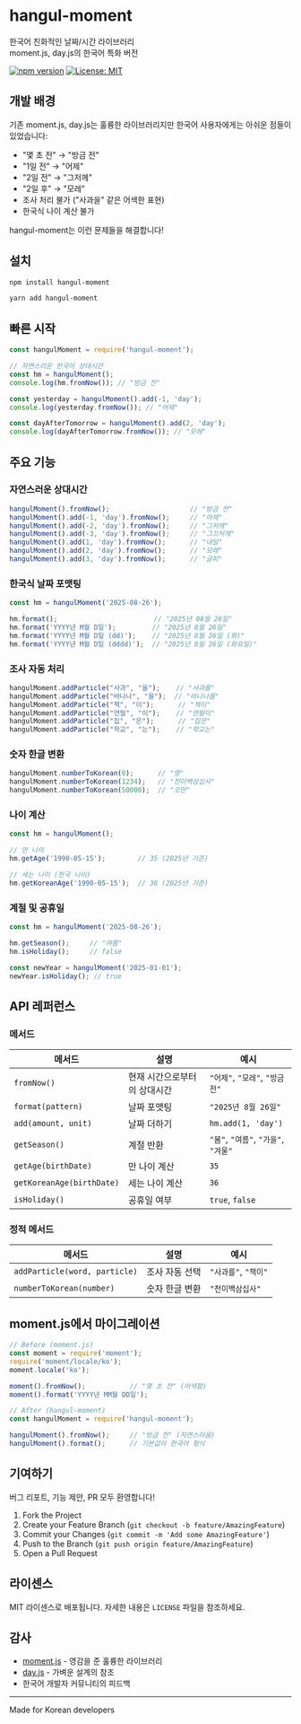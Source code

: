 # hangul-moment

한국어 친화적인 날짜/시간 라이브러리  
moment.js, day.js의 한국어 특화 버전

[![npm version](https://badge.fury.io/js/hangul-moment.svg)](https://www.npmjs.com/package/hangul-moment)
[![License: MIT](https://img.shields.io/badge/License-MIT-yellow.svg)](https://opensource.org/licenses/MIT)

## 개발 배경

기존 moment.js, day.js는 훌륭한 라이브러리지만 한국어 사용자에게는 아쉬운 점들이 있었습니다:

- "몇 초 전" → "방금 전"
- "1일 전" → "어제" 
- "2일 전" → "그저께"
- "2일 후" → "모레"
- 조사 처리 불가 ("사과을" 같은 어색한 표현)
- 한국식 나이 계산 불가

hangul-moment는 이런 문제들을 해결합니다!

## 설치

```bash
npm install hangul-moment
```

```bash
yarn add hangul-moment
```

## 빠른 시작

```javascript
const hangulMoment = require('hangul-moment');

// 자연스러운 한국어 상대시간
const hm = hangulMoment();
console.log(hm.fromNow()); // "방금 전"

const yesterday = hangulMoment().add(-1, 'day');
console.log(yesterday.fromNow()); // "어제"

const dayAfterTomorrow = hangulMoment().add(2, 'day');
console.log(dayAfterTomorrow.fromNow()); // "모레"
```

## 주요 기능

### 자연스러운 상대시간

```javascript
hangulMoment().fromNow();                    // "방금 전"
hangulMoment().add(-1, 'day').fromNow();     // "어제" 
hangulMoment().add(-2, 'day').fromNow();     // "그저께"
hangulMoment().add(-3, 'day').fromNow();     // "그끄저께"
hangulMoment().add(1, 'day').fromNow();      // "내일"
hangulMoment().add(2, 'day').fromNow();      // "모레"
hangulMoment().add(3, 'day').fromNow();      // "글피"
```

### 한국식 날짜 포맷팅

```javascript
const hm = hangulMoment('2025-08-26');

hm.format();                        // "2025년 08월 26일"
hm.format('YYYY년 M월 D일');         // "2025년 8월 26일"
hm.format('YYYY년 M월 D일 (dd)');    // "2025년 8월 26일 (화)"
hm.format('YYYY년 M월 D일 (dddd)');  // "2025년 8월 26일 (화요일)"
```

### 조사 자동 처리

```javascript
hangulMoment.addParticle("사과", "을");    // "사과를"
hangulMoment.addParticle("바나나", "을");  // "바나나를"
hangulMoment.addParticle("책", "이");      // "책이"
hangulMoment.addParticle("연필", "이");    // "연필이"
hangulMoment.addParticle("집", "은");      // "집은"
hangulMoment.addParticle("학교", "는");    // "학교는"
```

### 숫자 한글 변환

```javascript
hangulMoment.numberToKorean(0);      // "영"
hangulMoment.numberToKorean(1234);   // "천이백삼십사"  
hangulMoment.numberToKorean(50000);  // "오만"
```

### 나이 계산

```javascript
const hm = hangulMoment();

// 만 나이
hm.getAge('1990-05-15');        // 35 (2025년 기준)

// 세는 나이 (한국 나이)
hm.getKoreanAge('1990-05-15');  // 36 (2025년 기준)
```

### 계절 및 공휴일

```javascript
const hm = hangulMoment('2025-08-26');

hm.getSeason();     // "여름"
hm.isHoliday();     // false

const newYear = hangulMoment('2025-01-01');
newYear.isHoliday(); // true
```

## API 레퍼런스

### 메서드

| 메서드 | 설명 | 예시 |
|--------|------|------|
| `fromNow()` | 현재 시간으로부터의 상대시간 | `"어제"`, `"모레"`, `"방금 전"` |
| `format(pattern)` | 날짜 포맷팅 | `"2025년 8월 26일"` |
| `add(amount, unit)` | 날짜 더하기 | `hm.add(1, 'day')` |
| `getSeason()` | 계절 반환 | `"봄"`, `"여름"`, `"가을"`, `"겨울"` |
| `getAge(birthDate)` | 만 나이 계산 | `35` |
| `getKoreanAge(birthDate)` | 세는 나이 계산 | `36` |
| `isHoliday()` | 공휴일 여부 | `true`, `false` |

### 정적 메서드

| 메서드 | 설명 | 예시 |
|--------|------|------|
| `addParticle(word, particle)` | 조사 자동 선택 | `"사과를"`, `"책이"` |
| `numberToKorean(number)` | 숫자 한글 변환 | `"천이백삼십사"` |

## moment.js에서 마이그레이션

```javascript
// Before (moment.js)
const moment = require('moment');
require('moment/locale/ko');
moment.locale('ko');

moment().fromNow();           // "몇 초 전" (어색함)
moment().format('YYYY년 MM월 DD일');

// After (hangul-moment)
const hangulMoment = require('hangul-moment');

hangulMoment().fromNow();     // "방금 전" (자연스러움)
hangulMoment().format();      // 기본값이 한국어 형식
```

## 기여하기

버그 리포트, 기능 제안, PR 모두 환영합니다!

1. Fork the Project
2. Create your Feature Branch (`git checkout -b feature/AmazingFeature`)
3. Commit your Changes (`git commit -m 'Add some AmazingFeature'`)
4. Push to the Branch (`git push origin feature/AmazingFeature`)
5. Open a Pull Request

## 라이센스

MIT 라이센스로 배포됩니다. 자세한 내용은 `LICENSE` 파일을 참조하세요.

## 감사

- [moment.js](https://momentjs.com/) - 영감을 준 훌륭한 라이브러리
- [day.js](https://day.js.org/) - 가벼운 설계의 참조
- 한국어 개발자 커뮤니티의 피드백

---

Made for Korean developers
